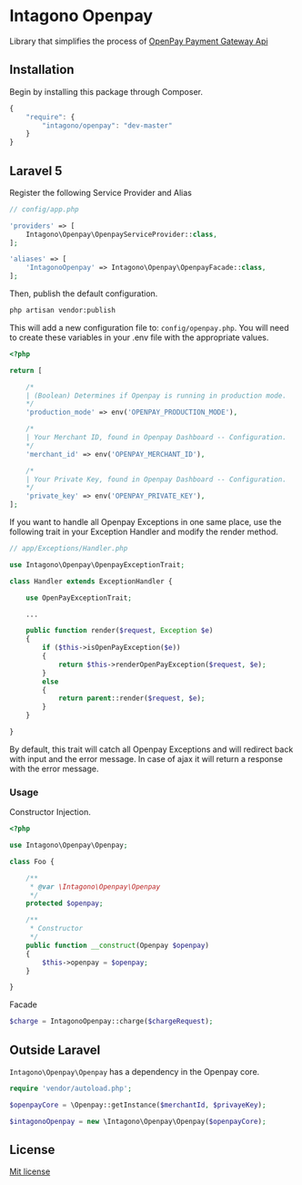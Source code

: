 # Intagono Openpay

Library that simplifies the process of [OpenPay Payment Gateway Api](http://www.openpay.mx/)

## Installation

Begin by installing this package through Composer.

```js
{
    "require": {
        "intagono/openpay": "dev-master"
    }
}
```

## Laravel 5

Register the following Service Provider and Alias

```php
// config/app.php

'providers' => [
    Intagono\Openpay\OpenpayServiceProvider::class,
];

'aliases' => [
    'IntagonoOpenpay' => Intagono\Openpay\OpenpayFacade::class,
];
```

Then, publish the default configuration.

```bash
php artisan vendor:publish
```

This will add a new configuration file to: `config/openpay.php`.
You will need to create these variables in your .env file with the appropriate values.

```php
<?php

return [

    /*
    | (Boolean) Determines if Openpay is running in production mode.
    */
    'production_mode' => env('OPENPAY_PRODUCTION_MODE'),

    /*
    | Your Merchant ID, found in Openpay Dashboard -- Configuration.
    */
    'merchant_id' => env('OPENPAY_MERCHANT_ID'),

    /*
    | Your Private Key, found in Openpay Dashboard -- Configuration.
    */
    'private_key' => env('OPENPAY_PRIVATE_KEY'),
];
```

If you want to handle all Openpay Exceptions in one same place, use the following trait in your Exception Handler and modify the render method.

```php
// app/Exceptions/Handler.php

use Intagono\Openpay\OpenpayExceptionTrait;

class Handler extends ExceptionHandler {

    use OpenPayExceptionTrait;

    ...

    public function render($request, Exception $e)
    {
        if ($this->isOpenPayException($e))
        {
            return $this->renderOpenPayException($request, $e);
        }
        else
        {
            return parent::render($request, $e);
        }
    }

}
```

By default, this trait will catch all Openpay Exceptions and will redirect back with input and the error message. In case of ajax it will return a response with the error message.

### Usage

Constructor Injection.

```php
<?php

use Intagono\Openpay\Openpay;

class Foo {

    /**
     * @var \Intagono\Openpay\Openpay
     */
    protected $openpay;

    /**
     * Constructor
     */
    public function __construct(Openpay $openpay)
    {
        $this->openpay = $openpay;
    }

}
```

Facade

```php
$charge = IntagonoOpenpay::charge($chargeRequest);
```

## Outside Laravel

`Intagono\Openpay\Openpay` has a dependency in the Openpay core.

```php
require 'vendor/autoload.php';

$openpayCore = \Openpay::getInstance($merchantId, $privayeKey);

$intagonoOpenpay = new \Intagono\Openpay\Openpay($openpayCore);
```

## License

[Mit license](https://github.com/intagono/openpay/blob/master/LICENSE)